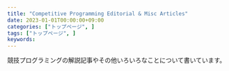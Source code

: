 ```yaml
---
title: "Competitive Programming Editorial & Misc Articles"
date: 2023-01-01T00:00:00+09:00
categories: ["トップページ", ]
tags: ["トップページ", ]
keywords:
---
```


競技プログラミングの解説記事やその他いろいろなことについて書いています。



